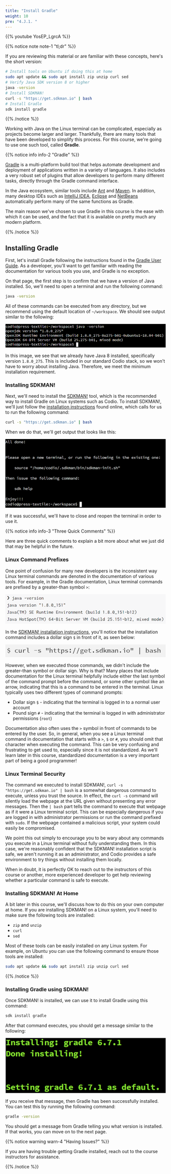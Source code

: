 ```yaml
---
title: "Install Gradle"
weight: 10
pre: "4.J.1. "
---
```


{{% youtube YosEP_LgrcA %}}

{{% notice note note-1 "tl;dr" %}}

If you are reviewing this material or are familiar with these concepts, here's the short version:

```bash
# Install tools on Ubuntu if doing this at home
sudo apt update && sudo apt install zip unzip curl sed
# Verify Java SDK version 8 or higher
java -version
# Install SDKMAN!
curl -s "https://get.sdkman.io" | bash
# Install Gradle
sdk install gradle
```

{{% /notice %}}

Working with Java on the Linux terminal can be complicated, especially as projects become larger and larger. Thankfully, there are many tools that have been developed to simplify this process. For this course, we're going to use one such tool, called **Gradle**.

{{% notice info info-2 "Gradle" %}}

[Gradle](https://gradle.org/) is a multi-platform build tool that helps automate development and deployment of applications written in a variety of languages. It also includes a very robust set of plugins that allow developers to perform many different tasks, directly through the Gradle command interface. 

In the Java ecosystem, similar tools include [Ant](https://ant.apache.org/) and [Maven](https://maven.apache.org/). In addition, many desktop IDEs such as [IntelliJ IDEA](https://www.jetbrains.com/idea/), [Eclipse](https://www.eclipse.org/eclipseide/) and [NetBeans](https://netbeans.org/) automatically perform many of the same functions as Gradle. 

The main reason we've chosen to use Gradle in this course is the ease with which it can be used, and the fact that it is available on pretty much any modern platform. 

{{% /notice %}}

## Installing Gradle

First, let's install Gradle following the instructions found in the [Gradle User Guide](https://docs.gradle.org/current/userguide/installation.html). As a developer, you'll want to get familiar with reading the documentation for various tools you use, and Gradle is no exception. 

On that page, the first step is to confirm that we have a version of Java installed. So, we'll need to open a terminal and run the following command: 

```bash
java -version
```

All of these commands can be executed from any directory, but we recommend using the default location of `~/workspace`. We should see output similar to the following:

![Java Version](/images/e1/5javaver.png)

In this image, we see that we already have Java 8 installed, specifically version `1.8.0_275`. This is included in our standard Codio stack, so we won't have to worry about installing Java. Therefore, we meet the minimum installation requirement. 

### Installing SDKMAN!

Next, we'll need to install the [SDKMAN!](https://sdkman.io/) tool, which is the recommended way to install Gradle on Linux systems such as Codio. To install SDKMAN!, we'll just follow the [installation instructions](https://sdkman.io/install) found online, which calls for us to run the following command:

```bash
curl -s "https://get.sdkman.io" | bash
```

When we do that, we'll get output that looks like this:

![Install SDKMAN!](/images/e1/6sdk.png)

If it was successful, we'll have to close and reopen the terminal in order to use it. 

{{% notice info info-3 "Three Quick Comments" %}}

Here are three quick comments to explain a bit more about what we just did that may be helpful in the future. 

### Linux Command Prefixes

One point of confusion for many new developers is the inconsistent way Linux terminal commands are denoted in the documentation of various tools. For example, in the Gradle documentation, Linux terminal commands are prefixed by a greater-than symbol `>`:

![Arrow Prefix](/images/e1/7arrow.png)

In the [SDKMAN! installation instructions](https://sdkman.io/install), you'll notice that the installation command includes a dollar sign `$` in front of it, as seen below:

![Dollar Sign](/images/e1/7dollar.png)

However, when we executed those commands, we didn't include the greater-than symbol or dollar sign. Why is that? Many places that include documentation for the Linux terminal helpfully include either the last symbol of the command prompt before the command, or some other symbol like an arrow, indicating that this is a command to be entered in the terminal. Linux typically uses two different types of command prompts:

* Dollar sign `$` - indicating that the terminal is logged in to a normal user account
* Pound sign `#` - indicating that the terminal is logged in with administrator permissions (`root`)

Documentation also often uses the `>` symbol in front of commands to be entered by the user. So, in general, when you see a Linux terminal command in documentation that starts with a `>`, `$` or `#`, you should omit that character when executing the command. This can be very confusing and frustrating to get used to, especially since it is not standardized. As we'll learn later in this course, standardized documentation is a very important part of being a good programmer!

### Linux Terminal Security

The command we executed to install SDKMAN!, `curl -s "https://get.sdkman.io" | bash` is a somewhat dangerous command to execute, unless you trust the source. In effect, the `curl -s` command will silently load the webpage at the URL given without presenting any error messages. Then the `| bash` part tells the command to execute that webpage as if it were a Linux terminal script. This can be especially dangerous if you are logged in with administrator permissions or run the command prefixed with `sudo`. If the webpage contained a malicious script, your system could easily be compromised. 

We point this out simply to encourage you to be wary about any commands you execute in a Linux terminal without fully understanding them. In this case, we're reasonably confident that the SDKMAN! installation script is safe, we aren't running it as an administrator, and Codio provides a safe environment to try things without installing them locally. 

When in doubt, it is perfectly OK to reach out to the instructors of this course or another, more experienced developer to get help reviewing whether a particular command is safe to execute.

### Installing SDKMAN! At Home

A bit later in this course, we'll discuss how to do this on your own computer at home. If you are installing SDKMAN! on a Linux system, you'll need to make sure the following tools are installed:

* `zip` and `unzip`
* `curl`
* `sed`

Most of these tools can be easily installed on any Linux system. For example, on Ubuntu you can use the following command to ensure those tools are installed:

```bash
sudo apt update && sudo apt install zip unzip curl sed
```

{{% /notice %}}

### Installing Gradle using SDKMAN!

Once SDKMAN! is installed, we can use it to install Gradle using this command:

```bash
sdk install gradle
```

After that command executes, you should get a message similar to the following:

![Gradle Install](/images/e1/8gradle.png)

If you receive that message, then Gradle has been successfully installed. You can test this by running the following command:

```bash
gradle -version
```

You should get a message from Gradle telling you what version is installed. If that works, you can move on to the next page.

{{% notice warning warn-4 "Having Issues?" %}}

If you are having trouble getting Gradle installed, reach out to the course instructors for assistance. 

{{% /notice %}}
